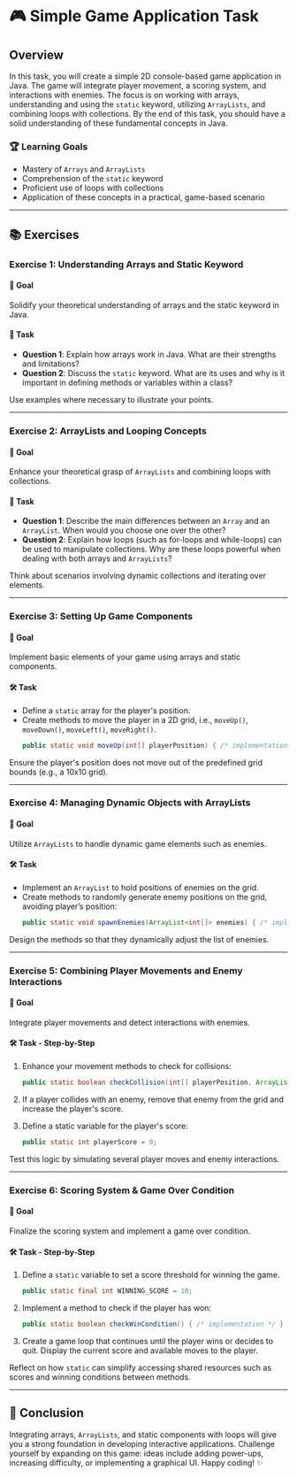 # 🎮 Simple Game Application Task

## Overview
In this task, you will create a simple 2D console-based game application in Java. The game will integrate player movement, a scoring system, and interactions with enemies. The focus is on working with arrays, understanding and using the `static` keyword, utilizing `ArrayLists`, and combining loops with collections. By the end of this task, you should have a solid understanding of these fundamental concepts in Java. 

### 🏆 Learning Goals
- Mastery of `Arrays` and `ArrayLists`
- Comprehension of the `static` keyword
- Proficient use of loops with collections
- Application of these concepts in a practical, game-based scenario

---

## 📚 Exercises

### Exercise 1: Understanding Arrays and Static Keyword

#### 🎯 Goal
Solidify your theoretical understanding of arrays and the static keyword in Java.

#### 📘 Task
- **Question 1**: Explain how arrays work in Java. What are their strengths and limitations?
- **Question 2**: Discuss the `static` keyword. What are its uses and why is it important in defining methods or variables within a class?

Use examples where necessary to illustrate your points.

---

### Exercise 2: ArrayLists and Looping Concepts

#### 🎯 Goal
Enhance your theoretical grasp of `ArrayLists` and combining loops with collections.

#### 📘 Task
- **Question 1**: Describe the main differences between an `Array` and an `ArrayList`. When would you choose one over the other?
- **Question 2**: Explain how loops (such as for-loops and while-loops) can be used to manipulate collections. Why are these loops powerful when dealing with both arrays and `ArrayLists`?

Think about scenarios involving dynamic collections and iterating over elements.

---

### Exercise 3: Setting Up Game Components

#### 🎯 Goal
Implement basic elements of your game using arrays and static components.

#### 🛠 Task
- Define a `static` array for the player's position.
- Create methods to move the player in a 2D grid, i.e., `moveUp()`, `moveDown()`, `moveLeft()`, `moveRight()`. 
  ```java
  public static void moveUp(int[] playerPosition) { /* implementation */ }
  ```

Ensure the player's position does not move out of the predefined grid bounds (e.g., a 10x10 grid).

---

### Exercise 4: Managing Dynamic Objects with ArrayLists

#### 🎯 Goal
Utilize `ArrayLists` to handle dynamic game elements such as enemies.

#### 🛠 Task
- Implement an `ArrayList` to hold positions of enemies on the grid.
- Create methods to randomly generate enemy positions on the grid, avoiding player’s position:
  ```java
  public static void spawnEnemies(ArrayList<int[]> enemies) { /* implementation */ }
  ```

Design the methods so that they dynamically adjust the list of enemies.

---

### Exercise 5: Combining Player Movements and Enemy Interactions

#### 🎯 Goal
Integrate player movements and detect interactions with enemies.

#### 🛠 Task - Step-by-Step
1. Enhance your movement methods to check for collisions:
   ```java
   public static boolean checkCollision(int[] playerPosition, ArrayList<int[]> enemies) { /* implementation */ }
   ```
2. If a player collides with an enemy, remove that enemy from the grid and increase the player's score.

3. Define a static variable for the player's score:
   ```java
   public static int playerScore = 0;
   ```

Test this logic by simulating several player moves and enemy interactions.

---

### Exercise 6: Scoring System & Game Over Condition

#### 🎯 Goal
Finalize the scoring system and implement a game over condition.

#### 🛠 Task - Step-by-Step
1. Define a `static` variable to set a score threshold for winning the game.
   ```java
   public static final int WINNING_SCORE = 10;
   ```

2. Implement a method to check if the player has won:
   ```java
   public static boolean checkWinCondition() { /* implementation */ }
   ```

3. Create a game loop that continues until the player wins or decides to quit. Display the current score and available moves to the player.

Reflect on how `static` can simplify accessing shared resources such as scores and winning conditions between methods.

---

## 🌟 Conclusion
Integrating arrays, `ArrayLists`, and static components with loops will give you a strong foundation in developing interactive applications. Challenge yourself by expanding on this game: ideas include adding power-ups, increasing difficulty, or implementing a graphical UI. Happy coding! ✨